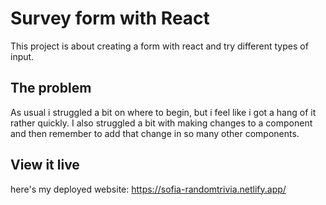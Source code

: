 # Survey form with React

This project is about creating a form with react and try different types of input.

## The problem

As usual i struggled a bit on where to begin, but i feel like i got a hang of it rather quickly. I also struggled a bit with making changes to a component and then remember to add that change in so many other components.

## View it live

here's my deployed website: https://sofia-randomtrivia.netlify.app/
